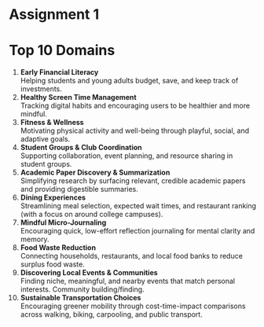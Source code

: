 # Assignment 1
# Top 10 Domains
1. **Early Financial Literacy**<br>
   Helping students and young adults budget, save, and keep track of investments.
3. **Healthy Screen Time Management**<br>
  Tracking digital habits and encouraging users to be healthier and more mindful.
4. **Fitness & Wellness**<br>
  Motivating physical activity and well-being through playful, social, and adaptive goals.
5. **Student Groups & Club Coordination**<br>
  Supporting collaboration, event planning, and resource sharing in student groups.
6. **Academic Paper Discovery & Summarization**<br>
  Simplifying research by surfacing relevant, credible academic papers and providing digestible
  summaries.  
7. **Dining Experiences**<br>
  Streamlining meal selection, expected wait times, and restaurant ranking (with a focus on around college
  campuses).
8. **Mindful Micro-Journaling**<br>
  Encouraging quick, low-effort reflection journaling for mental clarity and memory.
9. **Food Waste Reduction**<br>
  Connecting households, restaurants, and local food banks to reduce surplus food waste.
10. **Discovering Local Events & Communities**<br>
  Finding niche, meaningful, and nearby events that match personal interests. Community building/finding.
11. **Sustainable Transportation Choices**<br>
  Encouraging greener mobility through cost-time-impact comparisons across walking, biking, carpooling,
  and public transport.
